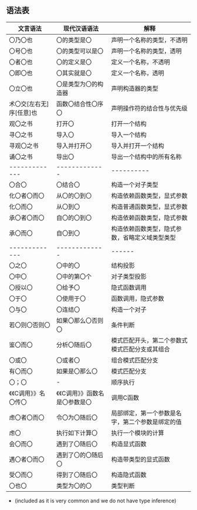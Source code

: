 
## 语法表

| 文言语法           | 现代汉语语法 | 解释 | 
| ------------- |-------------| ------|
| 〇乃〇也 |  〇的类型是〇 | 声明一个名称的类型，不透明 |
| 〇号〇也 |  〇的类型可以是〇 | 声明一个名称的类型，透明 |
| 〇者〇也 |  〇的定义是〇 | 定义一个名称，不透明 |
| 〇即〇也 |  〇其实就是〇 | 定义一个名称，透明 |
| 〇立〇也 |  〇是类型为〇的构造器 |  声明构造器的类型 |
| 术〇交[左右无]序[任意]也 | 函数〇结合性〇序〇 | 声明操作符的结合性与优先级 |
 | 观〇之书 |  打开〇 | 打开一个结构 |
 | 寻〇之书 |  导入〇 | 导入一个结构 |
 | 寻观〇之书 |  导入并打开〇 | 导入并打开一个结构 |
 | 诵〇之书 |  导出〇 | 导出一个结构中的所有名称 |
| ------------- |-------------|  ---------- |
  |〇合〇 | 〇结合〇  |  构造一个对子类型 |
| 化〇者〇而〇 | 从〇的〇到〇 | 构造依赖函数类型，显式参数 |
  |化〇而〇 | 从〇到〇 |  构造普通函数类型，显式参数 | 
| 承〇者〇而〇 | 自〇的〇到〇 | 构造依赖函数类型，隐式参数 |
| 承〇而〇 | 自〇到〇 | 构造依赖函数类型，隐式参数，省略定义域类型类型 |
| ------------- |-------------|  ------ |
|〇之〇| 〇中的〇 | 结构投影 | 
|〇中〇| 〇中的第〇个 | 对子类型投影 |
|〇授以〇| 〇给予〇 | 隐式函数调用 |
 |〇于〇| 〇使用于〇 | 函数调用，隐式参数 |
 |〇与〇| 〇连结〇 | 构造一个对子 |
   |若〇则〇否则〇| 如果〇那么〇否则〇 | 条件判断 |
   |鉴〇而〇| 分析〇随后〇 | 模式匹配开头，第二个参数式模式匹配分支或其组合 |
   |〇或〇| 〇或者〇 | 组合模式匹配分支 |
   |有〇而〇| 如果是〇那么〇 | 模式匹配分支 |
|〇；〇| - | 顺序执行 |
|《《C调用》》名〇传〇 | 《《C调用》》函数名是〇参数是〇 | 调用C函数 |
|虑〇者〇而〇| 令〇为〇随后〇 | 局部绑定，第一个参数是名字，第二个参数是绑定的值 |
|虑〇| 执行如下计算〇 | 执行一个模块的计算 |
|会〇而〇| 遇到了〇随后〇 | 构造显式函数 |
|遇〇者〇而〇| 遇到了〇的〇随后〇 | 构造带类型的显式函数 |
|受〇而〇| 得到了〇随后〇| 构造隐式函数 |
|〇也〇| 类型为〇的〇| 类型判断 |

* (included as it is very common and we do not have type inference)